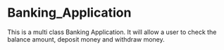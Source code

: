 # Banking_Application

This is a multi class Banking Application. 
It will allow a user to check the balance amount, deposit money and withdraw money.
